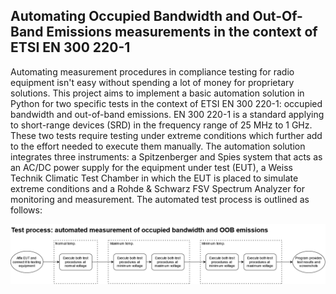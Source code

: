 ## Automating Occupied Bandwidth and Out-Of-Band Emissions measurements in the context of ETSI EN 300 220-1

Automating measurement procedures in compliance testing for radio equipment isn't easy without spending a lot of money for proprietary solutions. This project aims to implement a basic automation solution in Python for two specific tests in the context of ETSI EN 300 220-1: occupied bandwidth and out-of-band emissions. EN 300 220-1 is a standard applying to short-range devices (SRD) in the frequency range of 25 MHz to 1 GHz. These two tests require testing under extreme conditions which further add to the effort needed to execute them manually. The automation solution integrates three instruments: a Spitzenberger and Spies system that acts as an AC/DC power supply for the equipment under test (EUT), a Weiss Technik Climatic Test Chamber in which the EUT is placed to simulate extreme conditions and a Rohde & Schwarz FSV Spectrum Analyzer for monitoring and measurement. The automated test process is outlined as follows:

<div style="text-align: center;"><img src="media/testprocess_OB-OOB.png" alt="Automated Test Process Diagram" width="800"/></div>
